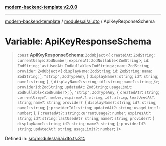 [**modern-backend-template v2.0.0**](../../../../README.md)

***

[modern-backend-template](../../../../modules.md) / [modules/ai/ai.dto](../README.md) / ApiKeyResponseSchema

# Variable: ApiKeyResponseSchema

> `const` **ApiKeyResponseSchema**: `ZodObject`\<\{ `createdAt`: `ZodString`; `currentUsage`: `ZodNumber`; `expiresAt`: `ZodNullable`\<`ZodString`\>; `id`: `ZodString`; `lastUsedAt`: `ZodNullable`\<`ZodString`\>; `name`: `ZodString`; `provider`: `ZodObject`\<\{ `displayName`: `ZodString`; `id`: `ZodString`; `name`: `ZodString`; \}, `"strip"`, `ZodTypeAny`, \{ `displayName?`: `string`; `id?`: `string`; `name?`: `string`; \}, \{ `displayName?`: `string`; `id?`: `string`; `name?`: `string`; \}\>; `providerId`: `ZodString`; `updatedAt`: `ZodString`; `usageLimit`: `ZodNullable`\<`ZodNumber`\>; \}, `"strip"`, `ZodTypeAny`, \{ `createdAt?`: `string`; `currentUsage?`: `number`; `expiresAt?`: `string`; `id?`: `string`; `lastUsedAt?`: `string`; `name?`: `string`; `provider?`: \{ `displayName?`: `string`; `id?`: `string`; `name?`: `string`; \}; `providerId?`: `string`; `updatedAt?`: `string`; `usageLimit?`: `number`; \}, \{ `createdAt?`: `string`; `currentUsage?`: `number`; `expiresAt?`: `string`; `id?`: `string`; `lastUsedAt?`: `string`; `name?`: `string`; `provider?`: \{ `displayName?`: `string`; `id?`: `string`; `name?`: `string`; \}; `providerId?`: `string`; `updatedAt?`: `string`; `usageLimit?`: `number`; \}\>

Defined in: [src/modules/ai/ai.dto.ts:314](https://github.com/maemreyo/saas-4cus-nodejs/blob/2a5b3f3aa11335dfa561e80e1feabb8e6084261e/src/modules/ai/ai.dto.ts#L314)
